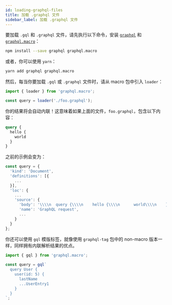 ```yaml
---
id: loading-graphql-files
title: 加载 .graphql 文件
sidebar_label: 加载 .graphql 文件
---
```


要加载 `.gql` 和 `.graphql` 文件，请先执行以下命令，安装 [`graphql`](https://www.npmjs.com/package/graphql) 和 [`graphql.macro`](https://www.npmjs.com/package/graphql.macro)：

```sh
npm install --save graphql graphql.macro
```

或者，你可以使用 `yarn`：

```sh
yarn add graphql graphql.macro
```

然后，每当你要加载 `.gql` 或 `.graphql` 文件时，请从 macro 包中引入 `loader`：

```js
import { loader } from 'graphql.macro';

const query = loader('./foo.graphql');
```

你的结果将会自动内联！这意味着如果上面的文件，`foo.graphql`，包含以下内容：

```graphql
query {
  hello {
    world
  }
}
```

之前的示例会变为：

```javascript
const query = {
  'kind': 'Document',
  'definitions': [{
    ...
  }],
  'loc': {
    ...
    'source': {
      'body': '\\\\n  query {\\\\n    hello {\\\\n      world\\\\n    }\\\\n  }\\\\n',
      'name': 'GraphQL request',
      ...
    }
  }
};
```

你还可以使用 `gql` 模版标签，就像使用 `graphql-tag` 包中的 non-macro 版本一样，同样拥有内联解析结果的优点。

```js
import { gql } from 'graphql.macro';
 
const query = gql`
  query User {
    user(id: 5) {
      lastName
      ...UserEntry1
    }
  }
`;
```

